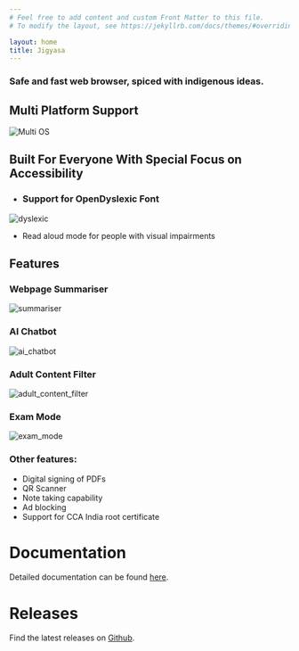```yaml
---
# Feel free to add content and custom Front Matter to this file.
# To modify the layout, see https://jekyllrb.com/docs/themes/#overriding-theme-defaults

layout: home
title: Jigyasa
---
```

### Safe and fast web browser, spiced with indigenous ideas.

## Multi Platform Support
![Multi OS](/jigyasa/assets/os.png)

## Built For Everyone With Special Focus on Accessibility
* ### Support for OpenDyslexic Font
![dyslexic](/jigyasa/assets/dyslexic.png)
* Read aloud mode for people with visual impairments

## Features
### Webpage Summariser
![summariser](/jigyasa/assets/summariser.png)

### AI Chatbot
![ai_chatbot](/jigyasa/assets/chatbot.png)

### Adult Content Filter
![adult_content_filter](/jigyasa/assets/adult_content_filter.png)

### Exam Mode
![exam_mode](/jigyasa/assets/exam_mode.png)

### Other features:
* Digital signing of PDFs
* QR Scanner
* Note taking capability
* Ad blocking
* Support for CCA India root certificate

# Documentation
Detailed documentation can be found [here](https://docs.google.com/document/d/13AsnUD5-PDLNJGLFIRSUThrLQIy1gHN0/edit).

# Releases
Find the latest releases on [Github](https://github.com/abhineet99/jigyasa-installer/releases).
